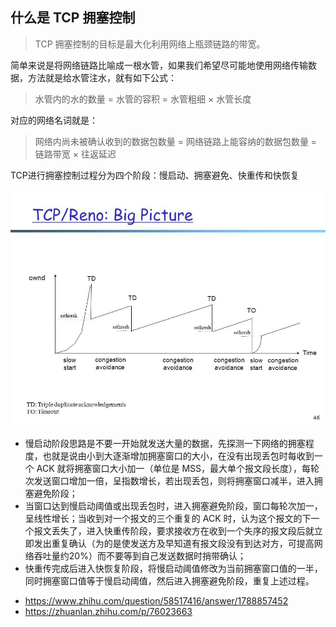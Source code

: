 ## **什么是 TCP 拥塞控制**

> TCP 拥塞控制的目标是最大化利用网络上瓶颈链路的带宽。

简单来说是将网络链路比喻成一根水管，如果我们希望尽可能地使用网络传输数据，方法就是给水管注水，就有如下公式：

> 水管内的水的数量 = 水管的容积 = 水管粗细 × 水管长度

对应的网络名词就是：

> 网络内尚未被确认收到的数据包数量 = 网络链路上能容纳的数据包数量 = 链路带宽 × 往返延迟


TCP进行拥塞控制过程分为四个阶段：慢启动、拥塞避免、快重传和快恢复

![img.png](./images/congestion.png)

*   慢启动阶段思路是不要一开始就发送大量的数据，先探测一下网络的拥塞程度，也就是说由小到大逐渐增加拥塞窗口的大小，在没有出现丢包时每收到一个 ACK 就将拥塞窗口大小加一（单位是 MSS，最大单个报文段长度），每轮次发送窗口增加一倍，呈指数增长，若出现丢包，则将拥塞窗口减半，进入拥塞避免阶段；
*   当窗口达到慢启动阈值或出现丢包时，进入拥塞避免阶段，窗口每轮次加一，呈线性增长；当收到对一个报文的三个重复的 ACK 时，认为这个报文的下一个报文丢失了，进入快重传阶段，要求接收方在收到一个失序的报文段后就立即发出重复确认（为的是使发送方及早知道有报文段没有到达对方，可提高网络吞吐量约20%）而不要等到自己发送数据时捎带确认；
*   快重传完成后进入快恢复阶段，将慢启动阈值修改为当前拥塞窗口值的一半，同时拥塞窗口值等于慢启动阈值，然后进入拥塞避免阶段，重复上述过程。



- https://www.zhihu.com/question/58517416/answer/1788857452
- https://zhuanlan.zhihu.com/p/76023663
